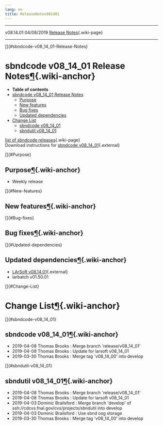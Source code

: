 ```yaml
---
lang: en
title: ReleaseNotes081401
---
```


  ----------- ------------ -- -- ------------------------------------------------------
  v08.14.01   04/08/2019         [Release Notes](ReleaseNotes081401.html){.wiki-page}
  ----------- ------------ -- -- ------------------------------------------------------

[]{#sbndcode-v08_14_01-Release-Notes}

sbndcode v08\_14\_01 Release Notes[¶](#sbndcode-v08_14_01-Release-Notes){.wiki-anchor}
======================================================================================

-   **Table of contents**
-   [sbndcode v08\_14\_01 Release
    Notes](#sbndcode-v08_14_01-Release-Notes)
    -   [Purpose](#Purpose)
    -   [New features](#New-features)
    -   [Bug fixes](#Bug-fixes)
    -   [Updated dependencies](#Updated-dependencies)
-   [Change List](#Change-List)
    -   [sbndcode v08\_14\_01](#sbndcode-v08_14_01)
    -   [sbndutil v08\_14\_01](#sbndutil-v08_14_01)

[list of sbndcode
releases](List_of_SBND_code_releases.html){.wiki-page}\
Download instructions for [sbndcode
v08\_14\_01](http://scisoft.fnal.gov/scisoft/bundles/sbnd/v08_14_01/sbndcode-v08_14_01.html){.external}

[]{#Purpose}

Purpose[¶](#Purpose){.wiki-anchor}
----------------------------------

-   Weekly release

[]{#New-features}

New features[¶](#New-features){.wiki-anchor}
--------------------------------------------

[]{#Bug-fixes}

Bug fixes[¶](#Bug-fixes){.wiki-anchor}
--------------------------------------

[]{#Updated-dependencies}

Updated dependencies[¶](#Updated-dependencies){.wiki-anchor}
------------------------------------------------------------

-   [LArSoft
    v08.14.01](https://cdcvs.fnal.gov/redmine/projects/larsoft/wiki/ReleaseNotes081401){.external}
-   larbatch v01.50.01

[]{#Change-List}

Change List[¶](#Change-List){.wiki-anchor}
==========================================

[]{#sbndcode-v08_14_01}

sbndcode v08\_14\_01[¶](#sbndcode-v08_14_01){.wiki-anchor}
----------------------------------------------------------

-   2019-04-08 Thomas Brooks : Merge branch \'release/v08\_14\_01\'
-   2019-04-08 Thomas Brooks : Update for larsoft v08\_14\_01
-   2019-03-30 Thomas Brooks : Merge tag \'v08\_14\_00\' into develop

[]{#sbndutil-v08_14_01}

sbndutil v08\_14\_01[¶](#sbndutil-v08_14_01){.wiki-anchor}
----------------------------------------------------------

-   2019-04-08 Thomas Brooks : Merge branch \'release/v08\_14\_01\'
-   2019-04-08 Thomas Brooks : Update for larsoft v08\_14\_01
-   2019-04-03 Dominic Brailsford : Merge branch \'develop\' of
    ssh://cdcvs.fnal.gov/cvs/projects/sbndutil into develop
-   2019-04-03 Dominic Brailsford : Use sbnd osg storage
-   2019-03-30 Thomas Brooks : Merge tag \'v08\_14\_00\' into develop
